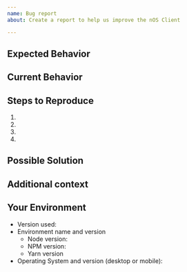 ```yaml
---
name: Bug report
about: Create a report to help us improve the nOS Client

---
```


<!--- A clear and concise description of what you expected to happen. -->
## Expected Behavior




<!--- If describing a bug, tell us what happens instead of the expected behavior -->
## Current Behavior




<!--- Provide a link to a live example, or an unambiguous set of steps to -->
<!--- reproduce this bug. Include code to reproduce, if relevant -->
## Steps to Reproduce
1.
2.
3.
4.




<!--- Not obligatory, but suggest a fix/reason for the bug, -->
<!--- or ideas how to implement the addition or change -->
## Possible Solution




<!--- How has this issue affected you? What are you trying to accomplish? -->
<!--- Providing context helps us come up with a solution that is most useful in the real world -->
## Additional context




<!--- Include as many relevant details about the environment you experienced the bug in -->
## Your Environment
* Version used:
* Environment name and version
    * Node version:
    * NPM version:
    * Yarn version
* Operating System and version (desktop or mobile):
